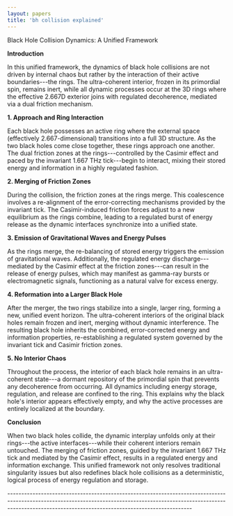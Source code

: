 ```yaml
---
layout: papers
title: 'bh collision explained'
---
```


<p>Black Hole Collision Dynamics: A Unified Framework</p>
<p><strong>Introduction</strong></p>
<p>
  In this unified framework, the dynamics of black hole collisions are not
  driven by internal chaos but rather by the interaction of their active
  boundaries---the rings. The ultra-coherent interior, frozen in its primordial
  spin, remains inert, while all dynamic processes occur at the 3D rings where
  the effective 2.667D exterior joins with regulated decoherence, mediated via a
  dual friction mechanism.
</p>
<p><strong>1. Approach and Ring Interaction</strong></p>
<p>
  Each black hole possesses an active ring where the external space (effectively
  2.667-dimensional) transitions into a full 3D structure. As the two black
  holes come close together, these rings approach one another. The dual friction
  zones at the rings---controlled by the Casimir effect and paced by the
  invariant 1.667 THz tick---begin to interact, mixing their stored energy and
  information in a highly regulated fashion.
</p>
<p><strong>2. Merging of Friction Zones</strong></p>
<p>
  During the collision, the friction zones at the rings merge. This coalescence
  involves a re-alignment of the error-correcting mechanisms provided by the
  invariant tick. The Casimir-induced friction forces adjust to a new
  equilibrium as the rings combine, leading to a regulated burst of energy
  release as the dynamic interfaces synchronize into a unified state.
</p>
<p><strong>3. Emission of Gravitational Waves and Energy Pulses</strong></p>
<p>
  As the rings merge, the re-balancing of stored energy triggers the emission of
  gravitational waves. Additionally, the regulated energy discharge---mediated
  by the Casimir effect at the friction zones---can result in the release of
  energy pulses, which may manifest as gamma-ray bursts or electromagnetic
  signals, functioning as a natural valve for excess energy.
</p>
<p><strong>4. Reformation into a Larger Black Hole</strong></p>
<p>
  After the merger, the two rings stabilize into a single, larger ring, forming
  a new, unified event horizon. The ultra-coherent interiors of the original
  black holes remain frozen and inert, merging without dynamic interference. The
  resulting black hole inherits the combined, error-corrected energy and
  information properties, re-establishing a regulated system governed by the
  invariant tick and Casimir friction zones.
</p>
<p><strong>5. No Interior Chaos</strong></p>
<p>
  Throughout the process, the interior of each black hole remains in an
  ultra-coherent state---a dormant repository of the primordial spin that
  prevents any decoherence from occurring. All dynamics including energy
  storage, regulation, and release are confined to the ring. This explains why
  the black hole's interior appears effectively empty, and why the active
  processes are entirely localized at the boundary.
</p>
<p><strong>Conclusion</strong></p>
<p>
  When two black holes collide, the dynamic interplay unfolds only at their
  rings---the active interfaces---while their coherent interiors remain
  untouched. The merging of friction zones, guided by the invariant 1.667 THz
  tick and mediated by the Casimir effect, results in a regulated energy and
  information exchange. This unified framework not only resolves traditional
  singularity issues but also redefines black hole collisions as a
  deterministic, logical process of energy regulation and storage.
</p>
<p>
  ------------------------------------------------------------------------------------------------------------------------------------------------------------------------------------------------------------------------------
</p>
